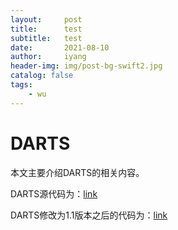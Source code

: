 ```yaml
---
layout:     post
title:      test
subtitle:   test
date:       2021-08-10
author:     iyang
header-img: img/post-bg-swift2.jpg
catalog: false
tags:
    - wu
---
```


# DARTS

本文主要介绍DARTS的相关内容。

DARTS源代码为：[link](https://github.com/quark0/darts)

DARTS修改为1.1版本之后的代码为：[link](https://github.com/alphadl/darts.pytorch1.1)

